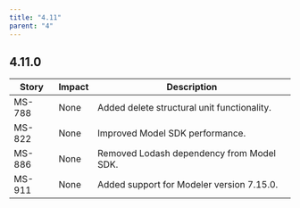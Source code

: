 ```yaml
---
title: "4.11"
parent: "4"
---
```


## 4.11.0

| Story | Impact | Description |
|---|---|---|
| MS-788   | None | Added delete structural unit functionality. |
| MS-822   | None | Improved Model SDK performance. |
| MS-886   | None | Removed Lodash dependency from Model SDK. |
| MS-911 | None | Added support for Modeler version 7.15.0. |
